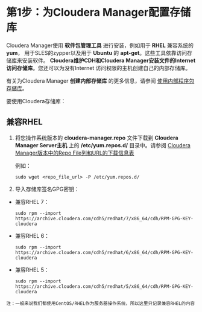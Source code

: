 第1步：为Cloudera Manager配置存储库
================================================================================
Cloudera Manager使用 **软件包管理工具** 进行安装，例如用于 **RHEL** 兼容系统的 **yum**，
用于SLES的zypper以及用于 **Ubuntu** 的 **apt-get**。这些工具依靠访问存储库来安装软件。
**Cloudera维护CDH和Cloudera Manager安装文件的Internet访问存储库**。您还可以为没有Internet
访问权限的主机创建自己的内部存储库。

有关为Cloudera Manager **创建内部存储库** 的更多信息，请参阅 [使用内部程序包存储库](https://www.cloudera.com/documentation/enterprise/latest/topics/cm_ig_create_local_package_repo.html#cmig_topic_21_3)。

要使用Cloudera存储库：

## 兼容RHEL
1. 将您操作系统版本的 **cloudera-manager.repo** 文件下载到 **Cloudera Manager Server主机**
上的 **/etc/yum.repos.d/** 目录中。请参阅
[Cloudera Manager版本中的Repo File列和URL的下载信息表](https://www.cloudera.com/documentation/enterprise/release-notes/topics/cm_vd.html)

    例如：
    ```shell
    sudo wget <repo_file_url> -P /etc/yum.repos.d/
    ```

2. 导入存储库签名GPG密钥：
  + 兼容RHEL 7：
    ```shell
    sudo rpm --import https://archive.cloudera.com/cdh5/redhat/7/x86_64/cdh/RPM-GPG-KEY-cloudera
    ```
  + 兼容RHEL 6：
    ```shell
    sudo rpm --import https://archive.cloudera.com/cdh5/redhat/6/x86_64/cdh/RPM-GPG-KEY-cloudera
    ```
  + 兼容RHEL 5：
    ```shell
    sudo rpm --import https://archive.cloudera.com/cdh5/redhat/5/x86_64/cdh/RPM-GPG-KEY-cloudera
    ```

```
注：一般来说我们都使用CentOS/RHEL作为服务器操作系统，所以这里只记录兼容RHEL的内容
```
